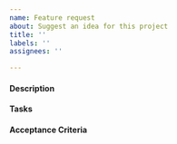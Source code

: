 ```yaml
---
name: Feature request
about: Suggest an idea for this project
title: ''
labels: ''
assignees: ''

---
```


<!--
Use this template if you want to request a new feature, or a change to an existing feature.

If you are reporting a bug or problem, please use the bug template instead.
-->

#### Description

#### Tasks

<!--
Copy/paste Examples:
- [ ] Design: Handle new navigation flow
- [ ] Dev: Add new navigation routes
- [ ] Doc: Provide content for new route
-->

#### Acceptance Criteria

<!--
Please include screenshots if relevant for how the changes are expected to look.
-->
